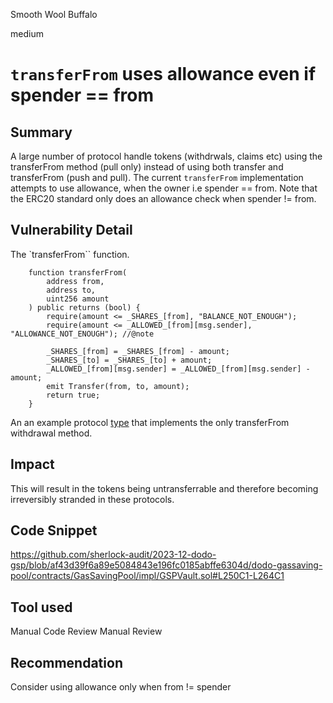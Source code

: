 Smooth Wool Buffalo

medium

# `transferFrom` uses allowance even if spender == from

## Summary
A large number of protocol handle tokens (withdrwals, claims etc) using the transferFrom method (pull only) instead of using both transfer and transferFrom (push and pull). The current `transferFrom` implementation attempts to use allowance, when the owner i.e spender == from. Note that the ERC20 standard only does an allowance check when spender != from.
## Vulnerability Detail
The `transferFrom`` function.

```solidity
    function transferFrom( 
        address from,
        address to,
        uint256 amount
    ) public returns (bool) {
        require(amount <= _SHARES_[from], "BALANCE_NOT_ENOUGH");
        require(amount <= _ALLOWED_[from][msg.sender], "ALLOWANCE_NOT_ENOUGH"); //@note

        _SHARES_[from] = _SHARES_[from] - amount; 
        _SHARES_[to] = _SHARES_[to] + amount;
        _ALLOWED_[from][msg.sender] = _ALLOWED_[from][msg.sender] - amount;
        emit Transfer(from, to, amount);
        return true;
    }

```
An an example protocol [type](https://github.com/code-423n4/2022-03-joyn/blob/c9297ccd925ebb2c44dbc6eaa3effd8db5d2368a/core-contracts/contracts/CoreCollection.sol#L173-L177) that implements the only transferFrom withdrawal method. 

## Impact
This will result in the tokens being untransferrable and therefore becoming irreversibly stranded in these protocols.
## Code Snippet
https://github.com/sherlock-audit/2023-12-dodo-gsp/blob/af43d39f6a89e5084843e196fc0185abffe6304d/dodo-gassaving-pool/contracts/GasSavingPool/impl/GSPVault.sol#L250C1-L264C1

## Tool used
Manual Code Review
Manual Review

## Recommendation
Consider using allowance only when from != spender 